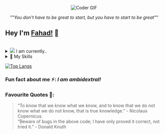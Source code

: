 
<p align="center">

  <img src="https://media.giphy.com/media/12B39IawiNS7QI/giphy.gif" height="200px" alt="Coder GIF">
  
</p>


<div align="center">

  *""You don't have to be great to start, but you have to start to be great""*
<!--
[![Repos Badge](https://badges.pufler.dev/repos/fahad-ansar)](https://badges.pufler.dev)
-->

</div>


## Hey I'm [Fahad!](https://www.linkedin.com/in/fahadansar1/) 👋 

<br/>
 



<details>
<summary> <img src="https://media.giphy.com/media/mtAU9hD8qdrBC/giphy.gif" width="40" draggable="false" > I am currently.. </summary>

- 🎓 .. a Computer Science Student  <a href="https://brocku.ca/programs/undergraduate/computer-science/">@Faculty of Computer Science Brock University</a>

- 📖 ..Reading: "**JavaScript: The Good Parts**" by [@Douglas Crockford ]  

- 🏃‍♂️ ..passionate about Full stack development, Mobile development, and Quantum Computing 

- 🚧 ..focused on improving my ability to provide high-quality complex web applications 

- 🍀 ..Excited to discuss Quantum Cryptography
  
- 💻 ..Coding: Quantum apps! 

</details>

<details>
  <summary>
    🧰 My Skills</summary>

<div align="center">

<code><img height="40" src="https://user-images.githubusercontent.com/44476743/221657686-769796c7-10d2-411f-8d44-888537e9123d.png"></code>
<code><img height="40" src="https://raw.githubusercontent.com/github/explore/80688e429a7d4ef2fca1e82350fe8e3517d3494d/topics/python/python.png"></code>
<code><img height="40" src="https://user-images.githubusercontent.com/44476743/221661465-36d2d16e-1fa5-48f3-add4-e27692b802e0.png"></code>
<code><img height="40" src="https://user-images.githubusercontent.com/44476743/221660357-8e2d848c-acb9-4453-bb32-aea9cfc9514e.png"></code>
<code><img height="40" src="https://raw.githubusercontent.com/github/explore/80688e429a7d4ef2fca1e82350fe8e3517d3494d/topics/typescript/typescript.png"></code>

<br />

  
<code><img height="40" src="https://raw.githubusercontent.com/github/explore/80688e429a7d4ef2fca1e82350fe8e3517d3494d/topics/html/html.png"></code>
<code><img height="40" src="https://raw.githubusercontent.com/github/explore/80688e429a7d4ef2fca1e82350fe8e3517d3494d/topics/css/css.png"></code>
<code><img height="40" src="https://raw.githubusercontent.com/github/explore/80688e429a7d4ef2fca1e82350fe8e3517d3494d/topics/sass/sass.png"></code>
<code><img height="40" src="https://user-images.githubusercontent.com/44476743/221658208-7dc9ca83-4bd3-41db-b0a5-0e5a4dde5bff.png"></code>
<code><img height="40" src="https://user-images.githubusercontent.com/44476743/221665191-7997eefc-70f5-4066-9214-db7162d7eef6.png"></code>
<code><img height="40" src="https://raw.githubusercontent.com/github/explore/80688e429a7d4ef2fca1e82350fe8e3517d3494d/topics/react/react.png"></code>
<code><img height="40" src="https://raw.githubusercontent.com/github/explore/80688e429a7d4ef2fca1e82350fe8e3517d3494d/topics/angular/angular.png"></code>



</div>
</details>

[![Top Langs](https://github-readme-stats.vercel.app/api/top-langs/?username=fahad-ansar&layout=compact)](https://github.com/fahad-ansar/github-readme-stats)
<br/>

### Fun fact about me ⚡: _I am ambidextral!_
### Favourite Quotes 💬: 

  > “To know that we know what we know, and to know that we do not know what we do not know, that is true knowledge.” - Nicolaus Copernicus. <br/>
  > “Beware of bugs in the above code; I have only proved it correct, not tried it.” - Donald Knuth


